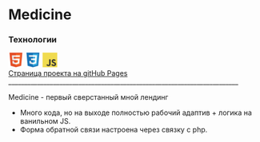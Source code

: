 # Medicine
### Технологии 
<span>
<img src="https://github.com/devicons/devicon/raw/master/icons/html5/html5-original.svg" width="30" height="30">
<img src="https://github.com/devicons/devicon/raw/master/icons/css3/css3-original.svg" width="30" height="30">
<img src="https://github.com/devicons/devicon/blob/master/icons/javascript/javascript-original.svg" width="30" height="30">
</span> </br>
<a href='https://r1msk1y.github.io/medicine/'>Страница проекта на gitHub Pages  <a></br>
________________________________________________________________________
  
Medicine - первый сверстанный мной лендинг </br>
- Много кода, но на выходе полностью рабочий адаптив + логика на ванильном JS.</br>
- Форма обратной связи настроена через связку с php.

